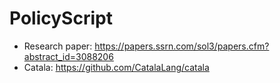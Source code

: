 # PolicyScript

- Research paper: https://papers.ssrn.com/sol3/papers.cfm?abstract_id=3088206
- Catala: https://github.com/CatalaLang/catala
